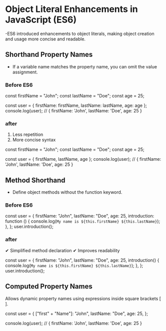 # Object Literal Enhancements in JavaScript (ES6)
-ES6 introduced enhancements to object literals, making object creation and usage more concise and readable.

## Shorthand Property Names
- If a variable name matches the property name, you can omit the value assignment.

### Before ES6
const firstName = "John";
const lastName = "Doe";
const age = 25;

const user = { firstName: firstName, lastName: lastName, age: age };
console.log(user); // { firstName: 'John', lastName: 'Doe', age: 25 }

### after
1. Less repetition
2. More concise syntax

const firstName = "John";
const lastName = "Doe";
const age = 25;

const user = { firstName, lastName, age };
console.log(user); // { firstName: 'John', lastName: 'Doe', age: 25 }

## Method Shorthand
- Define object methods without the function keyword.

### Before ES6
const user = {
  firstName: "John",
  lastName: "Doe",
  age: 25,
  introduction: function () {
    console.log(`My name is ${this.firstName} ${this.lastName}`);
  },
};
user.introduction();

### after
✔ Simplified method declaration
✔ Improves readability

const user = {
  firstName: "John",
  lastName: "Doe",
  age: 25,
  introduction() {
    console.log(`My name is ${this.firstName} ${this.lastName}`);
  },
};
user.introduction();

## Computed Property Names
Allows dynamic property names using expressions inside square brackets [ ].

const user = {
  ["first" + "Name"]: "John",
  lastName: "Doe",
  age: 25,
};

console.log(user); // { firstName: 'John', lastName: 'Doe', age: 25 }


